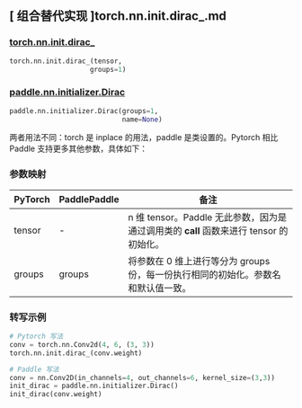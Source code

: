 ## [ 组合替代实现 ]torch.nn.init.dirac_.md

### [torch.nn.init.dirac_](https://pytorch.org/docs/stable/nn.init.html?highlight=dirac_#torch.nn.init.dirac_)

```python
torch.nn.init.dirac_(tensor,
                    groups=1)
```

### [paddle.nn.initializer.Dirac](https://www.paddlepaddle.org.cn/documentation/docs/zh/api/paddle/nn/initializer/Dirac_cn.html)

```python
paddle.nn.initializer.Dirac(groups=1,
                            name=None)
```

两者用法不同：torch 是 inplace 的用法，paddle 是类设置的。Pytorch 相比 Paddle 支持更多其他参数，具体如下：

### 参数映射
| PyTorch       | PaddlePaddle | 备注                                                   |
| ------------- | ------------ | ------------------------------------------------------ |
| tensor        | -          | n 维 tensor。Paddle 无此参数，因为是通过调用类的 __call__ 函数来进行 tensor 的初始化。    |
| groups        |  groups       | 将参数在 0 维上进行等分为 groups 份，每一份执行相同的初始化。参数名和默认值一致。               |

### 转写示例
```python
# Pytorch 写法
conv = torch.nn.Conv2d(4, 6, (3, 3))
torch.nn.init.dirac_(conv.weight)

# Paddle 写法
conv = nn.Conv2D(in_channels=4, out_channels=6, kernel_size=(3,3))
init_dirac = paddle.nn.initializer.Dirac()
init_dirac(conv.weight)
```
